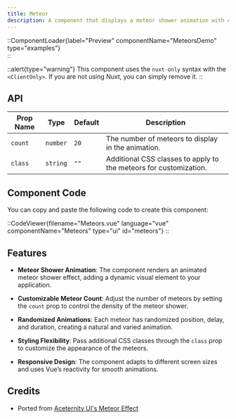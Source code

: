 ```yaml
---
title: Meteor
description: A component that displays a meteor shower animation with customizable meteor count and styling.
---
```


::ComponentLoader{label="Preview" componentName="MeteorsDemo" type="examples"}  
::

::alert{type="warning"}
This component uses the `nuxt-only` syntax with the `<ClientOnly>`. If you are not using Nuxt, you can simply remove it.
::

## API

| Prop Name | Type     | Default | Description                                                       |
| --------- | -------- | ------- | ----------------------------------------------------------------- |
| `count`   | `number` | `20`    | The number of meteors to display in the animation.                |
| `class`   | `string` | `""`    | Additional CSS classes to apply to the meteors for customization. |

## Component Code

You can copy and paste the following code to create this component:

::CodeViewer{filename="Meteors.vue" language="vue" componentName="Meteors" type="ui" id="meteors"}
::

## Features

- **Meteor Shower Animation**: The component renders an animated meteor shower effect, adding a dynamic visual element to your application.

- **Customizable Meteor Count**: Adjust the number of meteors by setting the `count` prop to control the density of the meteor shower.

- **Randomized Animations**: Each meteor has randomized position, delay, and duration, creating a natural and varied animation.

- **Styling Flexibility**: Pass additional CSS classes through the `class` prop to customize the appearance of the meteors.

- **Responsive Design**: The component adapts to different screen sizes and uses Vue’s reactivity for smooth animations.

## Credits

- Ported from [Aceternity UI's Meteor Effect](https://ui.aceternity.com/components/meteors)
